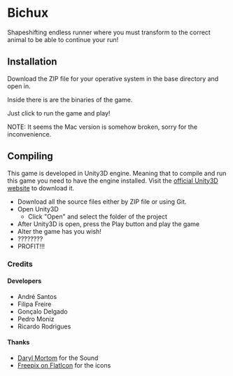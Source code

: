 # Bichux
Shapeshifting endless runner where you must transform to the correct animal to be able to continue your run!

## Installation

Download the ZIP file for your operative system in the base directory and open in.

Inside there is are the binaries of the game.

Just click to run the game and play!

NOTE: It seems the Mac version is somehow broken, sorry for the inconvenience.

## Compiling

This game is developed in Unity3D engine. Meaning that to compile and run this game you need to have the engine installed.
Visit the [official Unity3D website](http://unity3d.com) to download it.

* Download all the source files either by ZIP file or using Git.
* Open Unity3D
  * Click "Open" and select the folder of the project
* After Unity3D is open, press the Play button and play the game
* Alter the game has you wish!
* ????????
* PROFIT!!!

### Credits

#### Developers
* André Santos
* Filipa Freire
* Gonçalo Delgado
* Pedro Moniz
* Ricardo Rodrigues

#### Thanks
* [Daryl Mortom](https://soundcloud.com/dazzman1) for the Sound
* [Freepix on FlatIcon](http://www.flaticon.com/authors/freepik) for the icons
